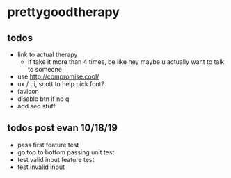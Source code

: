 # prettygoodtherapy

## todos
- link to actual therapy
    - if take it more than 4 times, be like hey maybe u actually want to talk to someone
- use http://compromise.cool/
- ux / ui, scott to help pick font?
- favicon
- disable btn if no q
- add seo stuff


## todos post evan 10/18/19
- pass first feature test
- go top to bottom passing unit test
- test valid input feature test
- test invalid input
